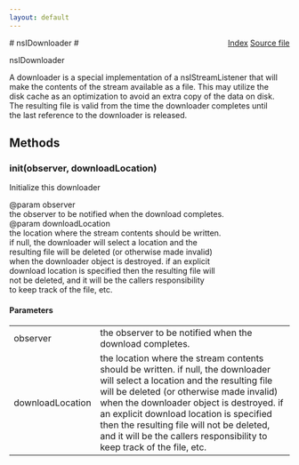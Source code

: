 ```yaml
---
layout: default
---
```

<div class='links' style='float:right'><a href="../index.html">Index</a>
<a href="http://dxr.mozilla.org/mozilla-central/source/netwerk/base/public/nsIDownloader.idl">Source file</a>
</div>
# nsIDownloader #
  
nsIDownloader  
  
A downloader is a special implementation of a nsIStreamListener that will  
make the contents of the stream available as a file.  This may utilize the  
disk cache as an optimization to avoid an extra copy of the data on disk.  
The resulting file is valid from the time the downloader completes until  
the last reference to the downloader is released.  
  

## Methods ##

### init(observer, downloadLocation) ###
  
Initialize this downloader  
  
@param observer  
       the observer to be notified when the download completes.  
@param downloadLocation  
       the location where the stream contents should be written.  
       if null, the downloader will select a location and the  
       resulting file will be deleted (or otherwise made invalid)  
       when the downloader object is destroyed.  if an explicit  
       download location is specified then the resulting file will  
       not be deleted, and it will be the callers responsibility  
       to keep track of the file, etc.  
  

#### Parameters ####

<table>

<tr>
<td>observer</td>
<td>       the observer to be notified when the download completes.  
</td>
</tr>

<tr>
<td>downloadLocation</td>
<td>       the location where the stream contents should be written.  
       if null, the downloader will select a location and the  
       resulting file will be deleted (or otherwise made invalid)  
       when the downloader object is destroyed.  if an explicit  
       download location is specified then the resulting file will  
       not be deleted, and it will be the callers responsibility  
       to keep track of the file, etc.  
</td>
</tr>

</table>
